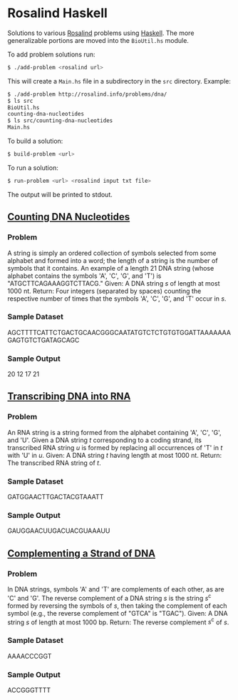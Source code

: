 # Rosalind Haskell

Solutions to various [Rosalind](http://rosalind.info/) problems
using [Haskell](https://www.haskell.org/). The more generalizable portions 
are moved into the `BioUtil.hs` module.

To add problem solutions run:

```bash
$ ./add-problem <rosalind url>
```

This will create a `Main.hs` file in a subdirectory in the `src` directory.
Example:

```bash
$ ./add-problem http://rosalind.info/problems/dna/
$ ls src
BioUtil.hs
counting-dna-nucleotides
$ ls src/counting-dna-nucleotides
Main.hs
```

To build a solution:
```bash
$ build-problem <url>
```

To run a solution:
```bash
$ run-problem <url> <rosalind input txt file>
```

The output will be printed to stdout.

## [Counting DNA Nucleotides](http://rosalind.info/problems/dna/)



### Problem
A string is simply an ordered collection of symbols selected from
some alphabet and formed into a word; the length of a string is
the number of symbols that it contains.
An example of a length 21 DNA string (whose alphabet contains the symbols 'A', 'C', 'G', and 'T') is "ATGCTTCAGAAAGGTCTTACG."
Given: A DNA string $s$ of length at most 1000 nt.
Return: Four integers (separated by spaces) counting the respective number of times that the
symbols 'A', 'C', 'G', and 'T' occur in $s$.

### Sample Dataset
AGCTTTTCATTCTGACTGCAACGGGCAATATGTCTCTGTGTGGATTAAAAAAAGAGTGTCTGATAGCAGC


### Sample Output
20 12 17 21


## [Transcribing DNA into RNA](http://rosalind.info/problems/rna/)



### Problem
An RNA string is a string formed from the alphabet containing 'A', 'C', 'G', and 'U'.
Given a DNA string $t$ corresponding to a coding strand, its transcribed RNA string $u$
is formed by replacing all occurrences of 'T' in $t$ with 'U' in $u$.
Given: A DNA string $t$ having length at most 1000 nt.
Return: The transcribed RNA string of $t$.

### Sample Dataset
GATGGAACTTGACTACGTAAATT


### Sample Output
GAUGGAACUUGACUACGUAAAUU




## [Complementing a Strand of DNA](http://rosalind.info/problems/revc/)



### Problem
In DNA strings, symbols 'A' and 'T' are complements of each other, as are 'C' and 'G'.
The reverse complement of a DNA string $s$ is the string $s^{\textrm{c}}$
formed by reversing the symbols of $s$, then taking the complement of each symbol
(e.g., the reverse complement of "GTCA" is "TGAC").
Given: A DNA string $s$ of length at most 1000 bp.
Return: The reverse complement $s^{\textrm{c}}$ of $s$.

### Sample Dataset
AAAACCCGGT


### Sample Output
ACCGGGTTTT



